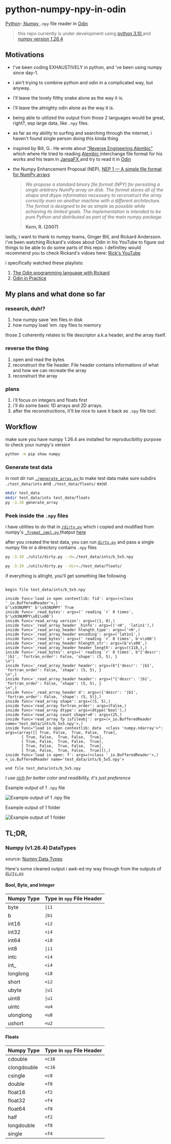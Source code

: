 # python-numpy-npy-in-odin

[Python]( https://www.python.org/ )-[ Numpy ](https://github.com/numpy/numpy) `.npy` file reader in [ Odin ](https://odin-lang.org/)

> this repo currently is under development using [ python 3.10 ](https://www.python.org/downloads/release/python-31016/) and [ numpy version 1.26.4 ](https://numpy.org/devdocs/release/1.26.4-notes.html)
## Motivations

* I've been coding EXHAUSTIVELY in python, and 've been using numpy since day-1.

* i ain't trying to combine python and odin in a complicated way, but anyway.

* i'll leave the lovely filthy snake alone as the way it is.

* i'll leave the almighty odin alone as the way it is.

* being able to utilized the output from those 2 languages would be great, right?,
esp large data, like `.npy` files.

* as far as my ability to surfing and searching through the internet, i haven't
found single person doing this kinda thing

* inspired by Bill, G.. He wrote about [ "Reverse Engineering Alembic" ](https://www.gingerbill.org/article/2022/07/11/reverse-engineering-alembic/)
which where He tried to reading [ Alembic ](.http://www.alembic.io/) interchange file format for his
works and his team in [ JangaFX ](https://jangafx.com/) and try to read it in
[ Odin ](https://odin-lang.org/)

* the Numpy Enhancement Proposal (NEP), [NEP 1 — A simple file format for NumPy arrays](https://numpy.org/neps/nep-0001-npy-format.html)

    > _We propose a standard binary file format (NPY) for persisting a single arbitrary NumPy array on disk. The format stores all of the shape and dtype information necessary to reconstruct the array correctly even on another machine with a different architecture. The format is designed to be as simple as possible while achieving its limited goals. The implementation is intended to be pure Python and distributed as part of the main numpy package._
    >
    > **Kern, R. (2007)**

lastly, i want to thank to numpy teams, Ginger Bill, and Rickard Andersson.
i've been watching Rickard's vidoes about Odin in his YouTube to figure out things
to be able to do some parts of this repo. i definitley would recommend you to
check Rickard's vidoes here: [Rick's YouTube](https://www.youtube.com/@mccGoNZooo)

i specifically watched these playlists:

1. [The Odin programming language with Rickard](https://youtube.com/playlist?list=PLEQTpgQ9eFCGlQa2z0j_TQTGggHOIF8Z1&si=nxXgXCB5N0-F0s7D)
2. [Odin in Practice](https://youtube.com/playlist?list=PLEQTpgQ9eFCEg0CTd0KkiqgUpP5V0JM4-&si=oZJoIuzr9s7GXVWu)

## My plans and what done so far

### research, duh!?

1. how numpy save 'em files in disk
2. how numpy load 'em .npy files to memory

those 2 coherently relates to file descriptor a.k.a header, and the array itself.

### reverse the thing

1. open and read the bytes
2. reconstruct the file header. File header contains informations of
what and how we can recreate the array
3. reconstruct the array

### plans

1. i'll focus on integers and floats first
2. i'll do some basic 1D arrays and 2D arrays.
3. after the reconstructions, it'll be nice to save it back as `.npy` file too!.

## Workflow

make sure you have numpy 1.26.4 are installed for reproducibility purpose
to check your numpy's version

```bash
python -m pip show numpy
```

### Generate test data

in root dir run [ `./generate_array.py` ](./generate_array.py) to make test data
make sure subdirs `./test_data/ints` and `./test_data/floats/` exist

```bash
mkdir test_data
mkdir test_data/ints test_data/floats
py -3.10 generate_array

```

### Peek inside the `.npy` files

i have utilities to do that in [`/dirty.py`](./utils/dirty.py) which i copied and modified
from numpy's [ `_fromat_impl.py` ](https://github.com/numpy/numpy/blob/82610b4edaf474895a9f4b3ecc0749c7c297099a/numpy/lib/_format_impl.py#L704) thatput [here](./utils/format_impl.py)

after you created the test data, you can run [`dirty.py`](./utils/dirty.py) and
pass a single numpy file or a directory contains `.npy` files

```bash
py -3.10 ./utils/dirty.py --d=./test_data/ints/b_5x5.npy
```

```bash
py -3.10 ./utils/dirty.py --dir=./test_data/floats/
```

if everything is allright, you'll get something like following

```raw

begin file test_data/ints/b_5x5.npy

inside func='load in open contextlib: fid': args=(<class '_io.BufferedReader'>,)
b'\x93NUMPY' b'\x93NUMPY' True
inside func='_read_bytes': args=(' reading `r` 0 times', b'\x93NUMPY\x01\x00')
inside func='read_array version': args=((1, 0),)
inside func='_read_array_header _hinfo': args=(('<H', 'latin1'),)
inside func='_read_array_header hlength_type': args=('<H',)
inside func='_read_array_header encoding': args=('latin1',)
inside func='_read_bytes': args=(' reading `r` 0 times', b'v\x00')
inside func='_read_array_header hlength_str': args=(b'v\x00',)
inside func='_read_array_header header_length': args=((118,),)
inside func='_read_bytes': args=(' reading `r` 0 times', b"{'descr': '|b1', 'fortran_order': False, 'shape': (5, 5), }                                                    
\n")
inside func='_read_array_header header': args=(b"{'descr': '|b1', 'fortran_order': False, 'shape': (5, 5), }                                                          
\n",)
inside func='_read_array_header header': args=("{'descr': '|b1', 'fortran_order': False, 'shape': (5, 5), }                                                          \n",)
inside func='_read_array_header d': args=({'descr': '|b1', 'fortran_order': False, 'shape': (5, 5)},)
inside func='read_array shape': args=((5, 5),)
inside func='read_array fortran_order': args=(False,)
inside func='read_array dtype': args=(dtype('bool'),)
inside func='read_array count shape!=0': args=(25,)
inside func='read_array fp isfileobj': args=(<_io.BufferedReader name='test_data/ints/b_5x5.npy'>,)
inside func="load in open contextlib: data  <class 'numpy.ndarray'>": args=(array([[ True, False,  True, False,  True],
       [ True, False,  True, False,  True],
       [ True, False,  True, False,  True],
       [ True, False,  True, False,  True],
       [ True, False,  True, False,  True]]),)
inside func='load in open: f': args=(<class '_io.BufferedReader'>,)
<_io.BufferedReader name='test_data/ints/b_5x5.npy'>

end file test_data/ints/b_5x5.npy
```

_I use [rich](https://github.com/Textualize/rich) for better color and readibility, it's just preference_

Example output of 1 `.npy` file

![Example output of 1 `.npy` file](./assets/dirty_1_input_npy.png)

Example output of 1 folder

![Example output of 1 folder](./assets/dirty_1_input_folders.png)

## TL;DR, 

### Numpy (v1.26.4) DataTypes

source: [Numpy Data Types](https://numpy.org/doc/1.26/user/basics.types.html)

Here's some cleaned output i awk-ed my way through from the outputs of
[`dirty.py`](./utils/dirty.py) 

#### Bool, Byte, and Integer

| Numpy Type | Type in `npy` File Header |
| -------------- | --------------- |
| byte | `\|i1` |
| b | `\|b1` |
| int16 | `<i2` |
| int32 | `<i4` |
| int64 | `<i8` |
| int8 | `\|i1` |
| intc | `<i4` |
| int_ | `<i4` |
| longlong | `<i8` |
| short | `<i2` |
| ubyte | `\|u1` |
| uint8 | `\|u1` |
| uintc | `<u4` |
| ulonglong | `<u8` |
| ushort | `<u2` |

#### Floats

| Numpy Type | Type in `npy` File Header |
| -------------- | --------------- |
| cdouble | `<c16` |
| clongdouble | `<c16` |
| csingle | `<c8` |
| double | `<f8` |
| float16 | `<f2` |
| float32 | `<f4` |
| float64 | `<f8` |
| half | `<f2` |
| longdouble | `<f8` |
| single | `<f4` |

